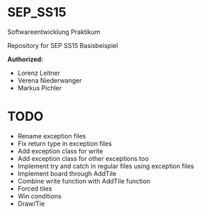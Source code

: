 # SEP_SS15
Softwareentwicklung Praktikum

Repository for SEP SS15 Basisbeispiel

**Authorized:**
* Lorenz Leitner
* Verena Niederwanger
* Markus Pichler

# TODO
* Rename exception files
* Fix return type in exception files
* Add exception class for write
* Add exception class for other exceptions too
* Implement try and catch in regular files using exception files
* Implement board through AddTile
* Combine write function with AddTile function
* Forced tiles
* Win conditions
* Draw/Tie
